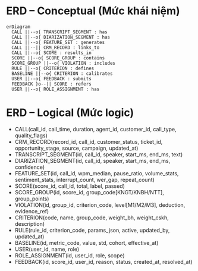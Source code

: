 # ERD – Conceptual (Mức khái niệm)

```mermaid
erDiagram
  CALL ||--o{ TRANSCRIPT_SEGMENT : has
  CALL ||--o{ DIARIZATION_SEGMENT : has
  CALL ||--o{ FEATURE_SET : generates
  CALL ||--|| CRM_RECORD : links_to
  CALL ||--o{ SCORE : results_in
  SCORE ||--o{ SCORE_GROUP : contains
  SCORE_GROUP ||--o{ VIOLATION : includes
  RULE ||--o{ CRITERION : defines
  BASELINE ||--o{ CRITERION : calibrates
  USER ||--o{ FEEDBACK : submits
  FEEDBACK }o--|| SCORE : refers
  USER ||--o{ ROLE_ASSIGNMENT : has
```

# ERD – Logical (Mức logic)

- CALL(call_id, call_time, duration, agent_id, customer_id, call_type, quality_flags)
- CRM_RECORD(record_id, call_id, customer_status, ticket_id, opportunity_stage, source, campaign, updated_at)
- TRANSCRIPT_SEGMENT(id, call_id, speaker, start_ms, end_ms, text)
- DIARIZATION_SEGMENT(id, call_id, speaker, start_ms, end_ms, confidence)
- FEATURE_SET(id, call_id, wpm_median, pause_ratio, volume_stats, sentiment_stats, interrupt_count, wer_gap, repeat_count)
- SCORE(score_id, call_id, total, label, passed)
- SCORE_GROUP(id, score_id, group_code[KNGT/KNBH/NTT], group_points)
- VIOLATION(id, group_id, criterion_code, level[M1/M2/M3], deduction, evidence_ref)
- CRITERION(code, name, group_code, weight_bh, weight_cskh, description)
- RULE(rule_id, criterion_code, params_json, active, updated_by, updated_at)
- BASELINE(id, metric_code, value, std, cohort, effective_at)
- USER(user_id, name, role)
- ROLE_ASSIGNMENT(id, user_id, role, scope)
- FEEDBACK(id, score_id, user_id, reason, status, created_at, resolved_at)
